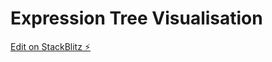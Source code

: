 # Expression Tree Visualisation

[Edit on StackBlitz ⚡️](https://stackblitz.com/edit/angular-urgxc1)
